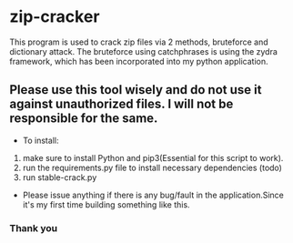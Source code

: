 # zip-cracker

This program is used to crack zip files via 2 methods, bruteforce and dictionary attack. The bruteforce using catchphrases is using the zydra framework, which has been
incorporated into my python application.

## Please use this tool wisely and do not use it against unauthorized files. I will not be responsible for the same.

- To install:
1. make sure to install Python and pip3(Essential for this script to work).
2. run the requirements.py file to install necessary dependencies (todo)
3. run stable-crack.py

- Please issue anything if there is any bug/fault in the application.Since it's my first time building something like this.

### Thank you
